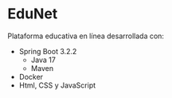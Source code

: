 # EduNet
Plataforma educativa en línea desarrollada con:
- Spring Boot 3.2.2
  - Java 17
  - Maven 
- Docker
- Html, CSS y JavaScript
